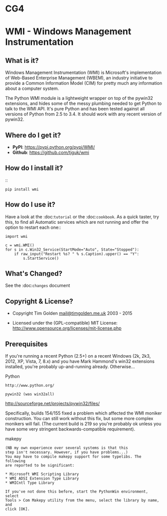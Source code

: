 # CG4
WMI - Windows Management Instrumentation
========================================

What is it?
-----------

Windows Management Instrumentation (WMI) is Microsoft's implementation of
Web-Based Enterprise Management (WBEM), an industry initiative to provide
a Common Information Model (CIM) for pretty much any information about a
computer system.

The Python WMI module is a lightweight wrapper on top of the pywin32
extensions, and hides some of the messy plumbing needed to get Python to
talk to the WMI API. It's pure Python and has been tested against all
versions of Python from 2.5 to 3.4. It should work with any recent
version of pywin32.


Where do I get it?
------------------

* **PyPI**: https://pypi.python.org/pypi/WMI/
* **Github**: https://github.com/tjguk/wmi


How do I install it?
--------------------

::

    pip install wmi


How do I use it?
----------------

Have a look at the :doc:`tutorial` or the :doc:`cookbook`. As a quick
taster, try this, to find all Automatic services which are not running
and offer the option to restart each one::

    import wmi

    c = wmi.WMI()
    for s in c.Win32_Service(StartMode="Auto", State="Stopped"):
        if raw_input("Restart %s? " % s.Caption).upper() == "Y":
            s.StartService()

What's Changed?
---------------

See the :doc:`changes` document

Copyright & License?
--------------------

* Copyright Tim Golden <mail@timgolden.me.uk> 2003 - 2015

* Licensed under the (GPL-compatible) MIT License:
  http://www.opensource.org/licenses/mit-license.php

Prerequisites
-------------

If you're running a recent Python (2.5+) on a recent Windows (2k, 2k3, 2012, XP, Vista, 7, 8.x)
and you have Mark Hammond's win32 extensions installed, you're probably
up-and-running already. Otherwise...


Python
~~~~~~
http://www.python.org/

pywin32 (was win32all)
~~~~~~~~~~~~~~~~~~~~~~
http://sourceforge.net/projects/pywin32/files/

Specifically, builds 154/155 fixed a problem which affected the WMI
moniker construction. You can still work without this fix, but some
more complex monikers will fail. (The current build is 219 so you're
probably ok unless you have some very stringent backwards-compatible
requirement).

makepy
~~~~~~
(NB my own experience over several systems is that this
step isn't necessary. However, if you have problems...)
You may have to compile makepy support for some typelibs. The following
are reported to be significant:

* Microsoft WMI Scripting Library
* WMI ADSI Extension Type Library
* WMICntl Type Library

If you've not done this before, start the PythonWin environment, select
Tools > Com Makepy utility from the menu, select the library by name, and
click [OK].
